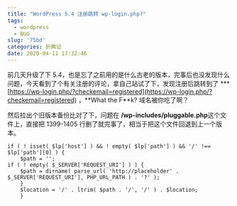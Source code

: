 ```yaml
---
title: "WordPress 5.4 注册跳转 wp-login.php?"
tags:
  - wordpress
  - BUG
slug: '75bd'
categories: 折腾记
date: 2020-04-11 17:32:46
---
```

前几天升级了下 5.4，也是忘了之前用的是什么古老的版本，完事后也没发现什么问题，今天看到了个有关注册的评论，拿自己站试了下，发现注册后跳转到了 ***[https://wp-login.php/?checkemail=registered](https://wp-login.php/?checkemail=registered) ，**What the F\*\*k? 域名被你吃了啊？

然后拉出个旧版本备份比对了下，问题在 **/wp-includes/pluggable.php**这个文件上，直接把 1399-1405 行删了就完事了，相当于把这个文件回退到上一个版本。

    if ( ! isset( $lp['host'] ) && ! empty( $lp['path'] ) && '/' !== $lp['path'][0] ) {
    	$path = '';
    if ( ! empty( $_SERVER['REQUEST_URI'] ) ) {
    	$path = dirname( parse_url( 'http://placeholder' . $_SERVER['REQUEST_URI'], PHP_URL_PATH ) . '?' );
    	}
    	$location = '/' . ltrim( $path . '/', '/' ) . $location;
    	}